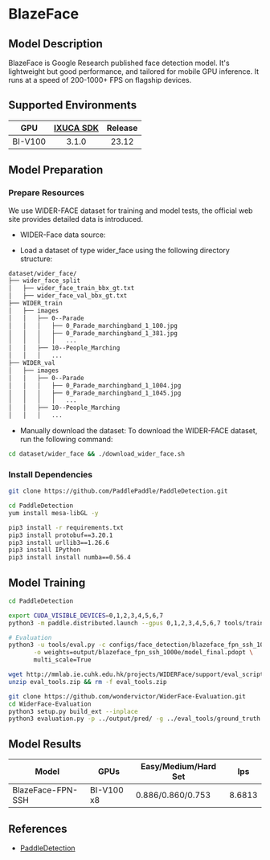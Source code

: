 # BlazeFace

## Model Description

BlazeFace is Google Research published face detection model. It's lightweight but good performance, and tailored for
mobile GPU inference. It runs at a speed of 200-1000+ FPS on flagship devices.

## Supported Environments

| GPU    | [IXUCA SDK](https://gitee.com/deep-spark/deepspark#%E5%A4%A9%E6%95%B0%E6%99%BA%E7%AE%97%E8%BD%AF%E4%BB%B6%E6%A0%88-ixuca) | Release |
| :----: | :----: | :----: |
| BI-V100 | 3.1.0     |  23.12  |

## Model Preparation

### Prepare Resources

We use WIDER-FACE dataset for training and model tests, the official web site provides detailed data is introduced.

- WIDER-Face data source:

- Load a dataset of type wider_face using the following directory structure:

```bash
dataset/wider_face/
├── wider_face_split
│   ├── wider_face_train_bbx_gt.txt
│   ├── wider_face_val_bbx_gt.txt
├── WIDER_train
│   ├── images
│   │   ├── 0--Parade
│   │   │   ├── 0_Parade_marchingband_1_100.jpg
│   │   │   ├── 0_Parade_marchingband_1_381.jpg
│   │   │   │   ...
│   │   ├── 10--People_Marching
│   │   │   ...
├── WIDER_val
│   ├── images
│   │   ├── 0--Parade
│   │   │   ├── 0_Parade_marchingband_1_1004.jpg
│   │   │   ├── 0_Parade_marchingband_1_1045.jpg
│   │   │   │   ...
│   │   ├── 10--People_Marching
│   │   │   ...
```

- Manually download the dataset: To download the WIDER-FACE dataset, run the following command:

```bash
cd dataset/wider_face && ./download_wider_face.sh
```

### Install Dependencies

```bash
git clone https://github.com/PaddlePaddle/PaddleDetection.git
```

```bash
cd PaddleDetection
yum install mesa-libGL -y

pip3 install -r requirements.txt
pip3 install protobuf==3.20.1
pip3 install urllib3==1.26.6
pip3 install IPython
pip3 install install numba==0.56.4
```

## Model Training

```bash
cd PaddleDetection

export CUDA_VISIBLE_DEVICES=0,1,2,3,4,5,6,7
python3 -m paddle.distributed.launch --gpus 0,1,2,3,4,5,6,7 tools/train.py -c configs/face_detection/blazeface_fpn_ssh_1000e.yml

# Evaluation
python3 -u tools/eval.py -c configs/face_detection/blazeface_fpn_ssh_1000e.yml \
       -o weights=output/blazeface_fpn_ssh_1000e/model_final.pdopt \
       multi_scale=True

wget http://mmlab.ie.cuhk.edu.hk/projects/WIDERFace/support/eval_script/eval_tools.zip
unzip eval_tools.zip && rm -f eval_tools.zip

git clone https://github.com/wondervictor/WiderFace-Evaluation.git
cd WiderFace-Evaluation
python3 setup.py build_ext --inplace
python3 evaluation.py -p ../output/pred/ -g ../eval_tools/ground_truth
```

## Model Results

 | Model             | GPUs       | Easy/Medium/Hard Set | Ips    |
 |-------------------|------------|----------------------|--------|
 | BlazeFace-FPN-SSH | BI-V100 x8 | 0.886/0.860/0.753    | 8.6813 |

## References

- [PaddleDetection](https://github.com/PaddlePaddle/PaddleDetection)
